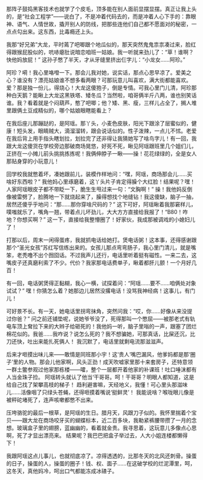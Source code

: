 那阵子鼓捣黑客技术也就学了个皮毛，顶多能在别人面前显摆显摆。真正让我上头的，是“社会工程学”——说白了，不是冲着代码去的，而是冲着人心下手的：靠眼神、语气、人情世故，撬开别人的防线，把那些连他们自己都不愿面对的秘密，一点点勾出来。这东西，比毒瘾还上头。

我那“好兄弟”大龙，平时蔫了吧唧跟个地瓜似的，那天突然鬼鬼祟祟凑过来，脸红得跟猴屁股似的，吭哧瘪肚说暗恋咱班一姑娘。我一听就来劲儿了：“草！谁啊？快他妈放屁！” 这孙子憋了半天，才从牙缝里挤出仨字儿：“小龙女……阿珍。”

阿珍？嗬！我心里咯噔一下。那会儿我对她，说实话，那点心思早凉了。爱美之心？谁没有？漂亮姑娘谁不想多看两眼？可那玩意儿叫喜欢，满大街都能喜欢。爱？那是独一份儿，得烧心！大龙这傻狍子，倒是专情。可我心里门儿清，阿珍那种白天鹅？能瞅上大龙这黑铁塔、矮冬瓜？当然啦，咱哥俩半斤八两，谁也别笑话谁。我？看着就是个闷葫芦，憨了吧唧；他？矮、黑、瘦，三样儿占全了，搁人堆里跟俩土豆成精似的，哪个姑娘眼瞎能看上？

在我后座儿那蹦跶的，是阿瑶。那丫头，小麦色皮肤，阳光下跟涂了层蜜似的，健康！短头发，眼睛贼大，滴溜溜转，跟会说话似的。性子泼辣，一点儿不怵。老爱在我后背上用手指头瞎划拉，划拉完了还非得让我猜她写了啥鸟字儿！有一回，我跟大龙这傻货在学校旁边那破商场晃悠，好死不死，瞅见阿瑶跟班里几个姐们儿，正挤在一小摊儿前头挑挑拣拣呢！我俩伸脖子一瞅——操！花花绿绿的，全是女人那贴身穿的小玩意儿！

回学校我就憋着坏，凑她跟前儿，装模作样地问：“嘿，阿瑶，商场那会儿……买啥好东西啦？” 我他妈心里琢磨着，这丫头片子肯定得臊个大红脸！结果呢？嘿！人家阿瑶眼皮子都不带眨一下，脆生生甩过来一句：“文胸啊！” 操！我他妈反倒像被雷劈了，脸腾地一下就烧起来了，臊得想找个地缝钻！我这傻缺，脑子一抽，居然还傻乎乎地问：“那……那你穿啥尺码的？” 这下可好，阿瑶瞅着我那窘样儿，噗嗤就乐了，嘴角一翘，带着点儿坏劲儿，大大方方直接给我报了！“B80！咋地？你想买啊？” 这一下，直接给我整懵圈了！好家伙，我成那被调戏的小媳妇儿了！

打那以后，周末一闲得蛋疼，我就抓电话给她打。煲电话粥！这本事，还得感谢跟那个“圣光女孩”苏红写信练出来的。女孩儿那点弯弯肠子，我心里门清儿，就是嘴笨，老秃噜不出个囫囵话。不过我声儿还行，电话里听着挺有磁性。一来二去，这嘴皮子还真磨利索了不少。代价？我家那电话费单子，瞅着都肝儿颤！一个月好几百！

有一回，电话粥煲得正黏糊，我心一横，试探着问：“阿瑶……要不……咱俩处对象试试？” 嘿！你猜怎么着？她那边儿居然没撂电话！没骂我神经病！这事儿，有门儿！

可好景不长。有一天，她电话里拐弯抹角，突然问我：“哎，你……好像从来没提过你爸？” 问之前还铺垫呢，说她爷爷没了，死得那叫一个憋屈——被那老式有轨电车顶上耷拉下来的大辫子给砸死的！我他妈一听，脑子里嗡的一声，跟塞了团烂棉花似的。我爸……我咋说？说怎么死的？我不想骗她，可那真话，比屎还沉，比刀还快，吐出来能扎死俩人！ 我沉默了，电话里就剩电流那滋滋声。

后来才咂摸出味儿来——敢情是同班那小宇！这‘贵人’嘴巴漏风，他爹妈都是那‘圈子’里的人物。那会儿他家啊，风头正劲！成天吹嘘家里那十来套房子，还特意领一群土鳖参观过他家那栋楼——嚯，整个一层都开着他家的补课班！吐口唾沫都有人当金珠子捡。 阿瑶转头就认了他当‘干哥哥。呵！干哥哥？明眼人都知道，这是给自己找了架攀高枝的梯子！ 趋利避害嘛，天经地义，我懂！可心里头那滋味儿……活像咽了只绿头苍蝇，还得咂摸着嘴说‘挺鲜灵’！ 我能说啥？喉咙眼儿像是被秤砣堵死了，连声咳嗽都憋不出来。

压垮骆驼的最后一根草，是阿瑶的生日。腊月天，风跟刀子似的。我怀里揣着个宝贝——跟大龙在商场咬牙买的蝴蝶标本，近二百多块，我勒紧裤腰带攒了一月的念想。玻璃盒子里的翅膀，蓝幽幽的，看着就金贵。我寻思着，这玩意儿多像点心思啊，死了才显出漂亮来。 结果呢？我巴巴把盒子举过去，人大小姐连楼都懒得下！ 

我跟阿瑶这点儿事儿，也就彻底凉了。凉得透透的，比那冬天的北风还刺骨。操蛋的日子，操蛋的人，操蛋的圈子！钱、权、面子……在这破学校的烂泥潭里，呵，这冬天，真他妈冷，呵出口气都能冻成冰碴子。